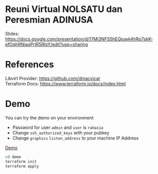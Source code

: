 # Reuni Virtual NOLSATU dan Peresmian ADINUSA

Slides: https://docs.google.com/presentation/d/17Mi3NFS5hEQjuwk4hRp7skK-efOqhRNiaqPrlR5RtsY/edit?usp=sharing

# References

Libvirt Provider: https://github.com/dmacvicar  
Terraform Docs: https://www.terraform.io/docs/index.html

# Demo

You can try the demo on your environment

* Password for user `admin` and `user` is `rahasia`  
* Change `ssh_authorized_keys` with your pubkey
* Change `graphics` `listen_address` to your machine IP Address

[Demo](demo)

```bash
cd demo
terraform init
terraform apply
```
